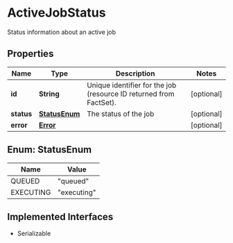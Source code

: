 

# ActiveJobStatus

Status information about an active job

## Properties

Name | Type | Description | Notes
------------ | ------------- | ------------- | -------------
**id** | **String** | Unique identifier for the job (resource ID returned from FactSet). |  [optional]
**status** | [**StatusEnum**](#StatusEnum) | The status of the job |  [optional]
**error** | [**Error**](Error.md) |  |  [optional]



## Enum: StatusEnum

Name | Value
---- | -----
QUEUED | &quot;queued&quot;
EXECUTING | &quot;executing&quot;


## Implemented Interfaces

* Serializable


